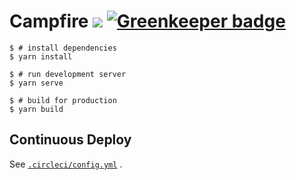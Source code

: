 # Campfire [![](https://circleci.com/gh/844196/campfire.svg?style=shield&circle-token=c69ad222831db1371c3c02e4d18819664a3e3ccd)](https://circleci.com/gh/844196/campfire) [![Greenkeeper badge](https://badges.greenkeeper.io/844196/campfire.svg)](https://greenkeeper.io/)

```shell-session
$ # install dependencies
$ yarn install

$ # run development server
$ yarn serve

$ # build for production
$ yarn build
```

## Continuous Deploy

See [`.circleci/config.yml`](https://github.com/844196/campfire/blob/master/.circleci/config.yml) .
